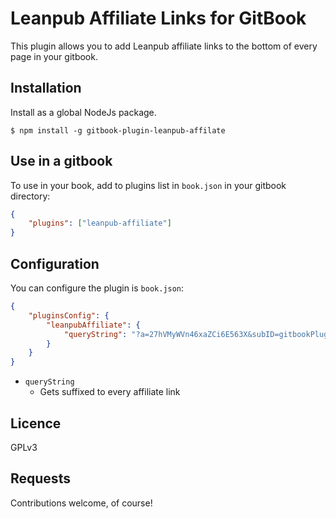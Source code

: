 # Leanpub Affiliate Links for GitBook

This plugin allows you to add Leanpub affiliate links
to the bottom of every page in your gitbook.

## Installation

Install as a global NodeJs package.

```
$ npm install -g gitbook-plugin-leanpub-affilate
```

## Use in a gitbook

To use in your book, add to plugins list in `book.json` in your gitbook directory:

```json
{
    "plugins": ["leanpub-affiliate"]
}
```

## Configuration

You can configure the plugin is `book.json`:

```json
{
    "pluginsConfig": {
        "leanpubAffiliate": {
            "queryString": "?a=27hVMyWVn46xaZCi6E563X&subID=gitbookPlugin"
        }
    }
}
```

* `queryString`
    * Gets suffixed to every affiliate link

## Licence

GPLv3

## Requests

Contributions welcome, of course!
